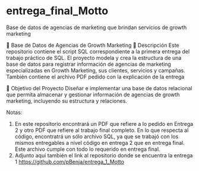# entrega_final_Motto
Base de datos de agencias de marketing que brindan servicios de growth marketing

📌 Base de Datos de Agencias de Growth Marketing
📖 Descripción
Este repositorio contiene el script SQL correspondiente a la primera entrega del trabajo práctico de SQL. El proyecto modela y crea la estructura de una base de datos para registrar información de agencias de marketing especializadas en Growth Marketing, sus clientes, servicios y campañas. También contiene el archivo PDF pedido con la explicación de la entrega

🎯 Objetivo del Proyecto
Diseñar e implementar una base de datos relacional que permita almacenar y gestionar información de agencias de growth marketing, incluyendo su estructura y relaciones.

Notas:
1. En este repositorio encontrará un PDF que refiere a lo pedido en Entrega 2 y otro PDF que refiere al trabajo final completo. En lo que respecta al código, encontratrá un sólo archivo SQL, ya que se trabajó con los mismos entregables a nivel código en entrega 2 que en entrega final. Este archivo cumple con todo lo requerido en entrega final.
2. Adjunto aqui también el link al repositorio donde se encuentra la entrega 1 https://github.com/pBenja/entrega_1_Motto 
